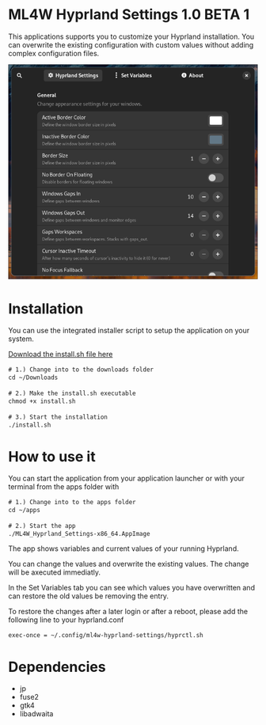 # ML4W Hyprland Settings 1.0 BETA 1

This applications supports you to customize your Hyprland installation. You can overwrite the existing configuration with custom values without adding complex configuration files.

[![Screenshot](screenshots/screenshot.png "Title Text")](screenshots/screenshot.png)

# Installation

You can use the integrated installer script to setup the application on your system.

<a href="https://gitlab.com/stephan-raabe/ml4w-hyprland-settings/-/raw/main/install.sh?ref_type=heads&inline=false">Download the install.sh file here</a>

```
# 1.) Change into to the downloads folder
cd ~/Downloads

# 2.) Make the install.sh executable
chmod +x install.sh

# 3.) Start the installation
./install.sh

```

# How to use it

You can start the application from your application launcher or with your terminal from the apps folder with

```
# 1.) Change into to the apps folder
cd ~/apps

# 2.) Start the app
./ML4W_Hyprland_Settings-x86_64.AppImage

```

The app shows variables and current values of your running Hyprland.

You can change the values and overwrite the existing values. The change will be axecuted immediatly.

In the Set Variables tab you can see which values you have overwritten and can restore the old values be removing the entry.

To restore the changes after a later login or after a reboot, please add the following line to your hyprland.conf

```
exec-once = ~/.config/ml4w-hyprland-settings/hyprctl.sh
```

# Dependencies

- jp
- fuse2
- gtk4
- libadwaita
